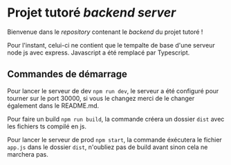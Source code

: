 # Projet tutoré _backend server_ 

Bienvenue dans le _repository_ contenant le _backend_ du projet tutoré ! 

Pour l'instant, celui-ci ne contient que le tempalte de base d'une serveur node js avec express. Javascript a été remplacé par Typescript.

## Commandes de démarrage

Pour lancer le serveur de dev `npm run dev`, le serveur a été configuré pour tourner sur le port 30000, si vous le changez merci de le changer également dans le README.md.

Pour faire un build `npm run build`, la commande créera un dossier `dist` avec les fichiers ts compilé en js.

Pour lancer le serveur de prod `npm start`, la commande éxécutera le fichier `app.js` dans le dossier `dist`, n'oubliez pas de build avant sinon cela ne marchera pas.